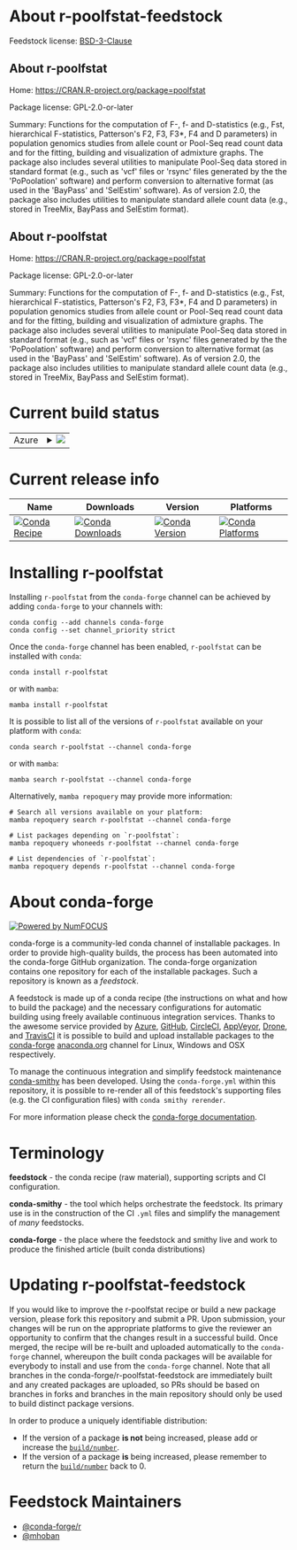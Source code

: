 About r-poolfstat-feedstock
===========================

Feedstock license: [BSD-3-Clause](https://github.com/conda-forge/r-poolfstat-feedstock/blob/main/LICENSE.txt)


About r-poolfstat
-----------------

Home: https://CRAN.R-project.org/package=poolfstat

Package license: GPL-2.0-or-later

Summary: Functions for the computation of F-, f- and D-statistics (e.g., Fst, hierarchical F-statistics, Patterson's F2, F3, F3*, F4 and D parameters) in population genomics studies from allele count or Pool-Seq read count data and for the fitting, building and visualization of admixture graphs. The package also includes several utilities to manipulate Pool-Seq data stored in standard format (e.g., such as 'vcf' files or 'rsync' files generated by the the 'PoPoolation' software) and perform conversion to alternative format (as used in the 'BayPass' and 'SelEstim' software). As of version 2.0, the package also includes utilities to manipulate standard allele count data (e.g., stored in TreeMix, BayPass and SelEstim format).

About r-poolfstat
-----------------

Home: https://CRAN.R-project.org/package=poolfstat

Package license: GPL-2.0-or-later

Summary: Functions for the computation of F-, f- and D-statistics (e.g., Fst, hierarchical F-statistics, Patterson's F2, F3, F3*, F4 and D parameters) in population genomics studies from allele count or Pool-Seq read count data and for the fitting, building and visualization of admixture graphs. The package also includes several utilities to manipulate Pool-Seq data stored in standard format (e.g., such as 'vcf' files or 'rsync' files generated by the the 'PoPoolation' software) and perform conversion to alternative format (as used in the 'BayPass' and 'SelEstim' software). As of version 2.0, the package also includes utilities to manipulate standard allele count data (e.g., stored in TreeMix, BayPass and SelEstim format).

Current build status
====================


<table>
    
  <tr>
    <td>Azure</td>
    <td>
      <details>
        <summary>
          <a href="https://dev.azure.com/conda-forge/feedstock-builds/_build/latest?definitionId=24704&branchName=main">
            <img src="https://dev.azure.com/conda-forge/feedstock-builds/_apis/build/status/r-poolfstat-feedstock?branchName=main">
          </a>
        </summary>
        <table>
          <thead><tr><th>Variant</th><th>Status</th></tr></thead>
          <tbody><tr>
              <td>linux_64_r_base4.3</td>
              <td>
                <a href="https://dev.azure.com/conda-forge/feedstock-builds/_build/latest?definitionId=24704&branchName=main">
                  <img src="https://dev.azure.com/conda-forge/feedstock-builds/_apis/build/status/r-poolfstat-feedstock?branchName=main&jobName=linux&configuration=linux%20linux_64_r_base4.3" alt="variant">
                </a>
              </td>
            </tr><tr>
              <td>linux_64_r_base4.4</td>
              <td>
                <a href="https://dev.azure.com/conda-forge/feedstock-builds/_build/latest?definitionId=24704&branchName=main">
                  <img src="https://dev.azure.com/conda-forge/feedstock-builds/_apis/build/status/r-poolfstat-feedstock?branchName=main&jobName=linux&configuration=linux%20linux_64_r_base4.4" alt="variant">
                </a>
              </td>
            </tr><tr>
              <td>osx_64_r_base4.3</td>
              <td>
                <a href="https://dev.azure.com/conda-forge/feedstock-builds/_build/latest?definitionId=24704&branchName=main">
                  <img src="https://dev.azure.com/conda-forge/feedstock-builds/_apis/build/status/r-poolfstat-feedstock?branchName=main&jobName=osx&configuration=osx%20osx_64_r_base4.3" alt="variant">
                </a>
              </td>
            </tr><tr>
              <td>osx_64_r_base4.4</td>
              <td>
                <a href="https://dev.azure.com/conda-forge/feedstock-builds/_build/latest?definitionId=24704&branchName=main">
                  <img src="https://dev.azure.com/conda-forge/feedstock-builds/_apis/build/status/r-poolfstat-feedstock?branchName=main&jobName=osx&configuration=osx%20osx_64_r_base4.4" alt="variant">
                </a>
              </td>
            </tr><tr>
              <td>osx_arm64_r_base4.3</td>
              <td>
                <a href="https://dev.azure.com/conda-forge/feedstock-builds/_build/latest?definitionId=24704&branchName=main">
                  <img src="https://dev.azure.com/conda-forge/feedstock-builds/_apis/build/status/r-poolfstat-feedstock?branchName=main&jobName=osx&configuration=osx%20osx_arm64_r_base4.3" alt="variant">
                </a>
              </td>
            </tr><tr>
              <td>osx_arm64_r_base4.4</td>
              <td>
                <a href="https://dev.azure.com/conda-forge/feedstock-builds/_build/latest?definitionId=24704&branchName=main">
                  <img src="https://dev.azure.com/conda-forge/feedstock-builds/_apis/build/status/r-poolfstat-feedstock?branchName=main&jobName=osx&configuration=osx%20osx_arm64_r_base4.4" alt="variant">
                </a>
              </td>
            </tr><tr>
              <td>win_64_r_base4.3</td>
              <td>
                <a href="https://dev.azure.com/conda-forge/feedstock-builds/_build/latest?definitionId=24704&branchName=main">
                  <img src="https://dev.azure.com/conda-forge/feedstock-builds/_apis/build/status/r-poolfstat-feedstock?branchName=main&jobName=win&configuration=win%20win_64_r_base4.3" alt="variant">
                </a>
              </td>
            </tr><tr>
              <td>win_64_r_base4.4</td>
              <td>
                <a href="https://dev.azure.com/conda-forge/feedstock-builds/_build/latest?definitionId=24704&branchName=main">
                  <img src="https://dev.azure.com/conda-forge/feedstock-builds/_apis/build/status/r-poolfstat-feedstock?branchName=main&jobName=win&configuration=win%20win_64_r_base4.4" alt="variant">
                </a>
              </td>
            </tr>
          </tbody>
        </table>
      </details>
    </td>
  </tr>
</table>

Current release info
====================

| Name | Downloads | Version | Platforms |
| --- | --- | --- | --- |
| [![Conda Recipe](https://img.shields.io/badge/recipe-r--poolfstat-green.svg)](https://anaconda.org/conda-forge/r-poolfstat) | [![Conda Downloads](https://img.shields.io/conda/dn/conda-forge/r-poolfstat.svg)](https://anaconda.org/conda-forge/r-poolfstat) | [![Conda Version](https://img.shields.io/conda/vn/conda-forge/r-poolfstat.svg)](https://anaconda.org/conda-forge/r-poolfstat) | [![Conda Platforms](https://img.shields.io/conda/pn/conda-forge/r-poolfstat.svg)](https://anaconda.org/conda-forge/r-poolfstat) |

Installing r-poolfstat
======================

Installing `r-poolfstat` from the `conda-forge` channel can be achieved by adding `conda-forge` to your channels with:

```
conda config --add channels conda-forge
conda config --set channel_priority strict
```

Once the `conda-forge` channel has been enabled, `r-poolfstat` can be installed with `conda`:

```
conda install r-poolfstat
```

or with `mamba`:

```
mamba install r-poolfstat
```

It is possible to list all of the versions of `r-poolfstat` available on your platform with `conda`:

```
conda search r-poolfstat --channel conda-forge
```

or with `mamba`:

```
mamba search r-poolfstat --channel conda-forge
```

Alternatively, `mamba repoquery` may provide more information:

```
# Search all versions available on your platform:
mamba repoquery search r-poolfstat --channel conda-forge

# List packages depending on `r-poolfstat`:
mamba repoquery whoneeds r-poolfstat --channel conda-forge

# List dependencies of `r-poolfstat`:
mamba repoquery depends r-poolfstat --channel conda-forge
```


About conda-forge
=================

[![Powered by
NumFOCUS](https://img.shields.io/badge/powered%20by-NumFOCUS-orange.svg?style=flat&colorA=E1523D&colorB=007D8A)](https://numfocus.org)

conda-forge is a community-led conda channel of installable packages.
In order to provide high-quality builds, the process has been automated into the
conda-forge GitHub organization. The conda-forge organization contains one repository
for each of the installable packages. Such a repository is known as a *feedstock*.

A feedstock is made up of a conda recipe (the instructions on what and how to build
the package) and the necessary configurations for automatic building using freely
available continuous integration services. Thanks to the awesome service provided by
[Azure](https://azure.microsoft.com/en-us/services/devops/), [GitHub](https://github.com/),
[CircleCI](https://circleci.com/), [AppVeyor](https://www.appveyor.com/),
[Drone](https://cloud.drone.io/welcome), and [TravisCI](https://travis-ci.com/)
it is possible to build and upload installable packages to the
[conda-forge](https://anaconda.org/conda-forge) [anaconda.org](https://anaconda.org/)
channel for Linux, Windows and OSX respectively.

To manage the continuous integration and simplify feedstock maintenance
[conda-smithy](https://github.com/conda-forge/conda-smithy) has been developed.
Using the ``conda-forge.yml`` within this repository, it is possible to re-render all of
this feedstock's supporting files (e.g. the CI configuration files) with ``conda smithy rerender``.

For more information please check the [conda-forge documentation](https://conda-forge.org/docs/).

Terminology
===========

**feedstock** - the conda recipe (raw material), supporting scripts and CI configuration.

**conda-smithy** - the tool which helps orchestrate the feedstock.
                   Its primary use is in the construction of the CI ``.yml`` files
                   and simplify the management of *many* feedstocks.

**conda-forge** - the place where the feedstock and smithy live and work to
                  produce the finished article (built conda distributions)


Updating r-poolfstat-feedstock
==============================

If you would like to improve the r-poolfstat recipe or build a new
package version, please fork this repository and submit a PR. Upon submission,
your changes will be run on the appropriate platforms to give the reviewer an
opportunity to confirm that the changes result in a successful build. Once
merged, the recipe will be re-built and uploaded automatically to the
`conda-forge` channel, whereupon the built conda packages will be available for
everybody to install and use from the `conda-forge` channel.
Note that all branches in the conda-forge/r-poolfstat-feedstock are
immediately built and any created packages are uploaded, so PRs should be based
on branches in forks and branches in the main repository should only be used to
build distinct package versions.

In order to produce a uniquely identifiable distribution:
 * If the version of a package **is not** being increased, please add or increase
   the [``build/number``](https://docs.conda.io/projects/conda-build/en/latest/resources/define-metadata.html#build-number-and-string).
 * If the version of a package **is** being increased, please remember to return
   the [``build/number``](https://docs.conda.io/projects/conda-build/en/latest/resources/define-metadata.html#build-number-and-string)
   back to 0.

Feedstock Maintainers
=====================

* [@conda-forge/r](https://github.com/orgs/conda-forge/teams/r/)
* [@mhoban](https://github.com/mhoban/)


